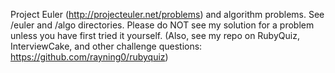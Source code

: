 Project Euler (http://projecteuler.net/problems) and algorithm problems. See /euler and /algo directories. Please do NOT see my solution for a problem unless you have first tried it yourself. (Also, see my repo on RubyQuiz, InterviewCake, and other challenge questions: https://github.com/rayning0/rubyquiz)